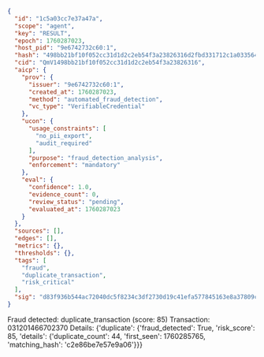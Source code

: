 ```json
{
  "id": "1c5a03cc7e37a47a",
  "scope": "agent",
  "key": "RESULT",
  "epoch": 1760287023,
  "host_pid": "9e6742732c60:1",
  "hash": "498bb21bf10f052cc31d1d2c2eb54f3a23826316d2fbd331712c1a0335646a99",
  "cid": "QmV1498bb21bf10f052cc31d1d2c2eb54f3a23826316",
  "aicp": {
    "prov": {
      "issuer": "9e6742732c60:1",
      "created_at": 1760287023,
      "method": "automated_fraud_detection",
      "vc_type": "VerifiableCredential"
    },
    "ucon": {
      "usage_constraints": [
        "no_pii_export",
        "audit_required"
      ],
      "purpose": "fraud_detection_analysis",
      "enforcement": "mandatory"
    },
    "eval": {
      "confidence": 1.0,
      "evidence_count": 0,
      "review_status": "pending",
      "evaluated_at": 1760287023
    }
  },
  "sources": [],
  "edges": [],
  "metrics": {},
  "thresholds": {},
  "tags": [
    "fraud",
    "duplicate_transaction",
    "risk_critical"
  ],
  "sig": "d83f936b544ac72040dc5f8234c3df2730d19c41efa577845163e8a37809cdde"
}
```

Fraud detected: duplicate_transaction (score: 85)
Transaction: 031201466702370
Details: {'duplicate': {'fraud_detected': True, 'risk_score': 85, 'details': {'duplicate_count': 44, 'first_seen': 1760285765, 'matching_hash': 'c2e86be7e57e9a06'}}}